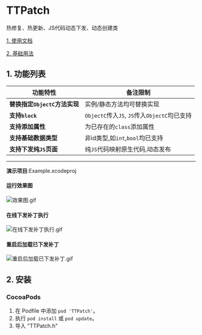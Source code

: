 # TTPatch
热修复、热更新、JS代码动态下发、动态创建类


[1. 使用文档](https://github.com/yangyangFeng/TTPatch/blob/master/%E4%BD%BF%E7%94%A8%E6%96%87%E6%A1%A3.md)

[2. 基础用法](https://github.com/yangyangFeng/TTPatch/wiki/%E5%9F%BA%E7%A1%80%E7%94%A8%E6%B3%95)






## 1. 功能列表

|功能特性|备注限制|
|-|-|
|**替换指定`ObjectC`方法实现**          | 实例/静态方法均可替换实现|
|**支持`block`**                      |`ObjectC`传入`JS`,  `JS`传入`ObjectC`均已支持|
|**支持添加属性**                     |为已存在的`class`添加属性|
|**支持基础数据类型**                   |非id类型,如`int`,`bool`均已支持|
|**支持下发纯`JS`页面**                    |纯`JS`代码映射原生代码,动态发布|

---------------------------------------------------

**演示项目**:Example.xcodeproj 
#### 运行效果图

![效果图.gif](http://code.cocoachina.com/uploads/attachments/20191030/1000267/1ef16348536be6c1a901ced275d8d387.gif)


#### 在线下发补丁执行
![在线下发补丁执行.gif](https://i.postimg.cc/pd2Pzwj0/demo1.gif)


#### 重启后加载已下发补丁
![重启后加载已下发补丁.gif](https://i.postimg.cc/7PT1pdCt/demo4.gif)


## 2. 安装


### CocoaPods

1. 在 Podfile 中添加  `pod 'TTPatch'`。
2. 执行 `pod install` 或 `pod update`。
3. 导入 "TTPatch.h"

